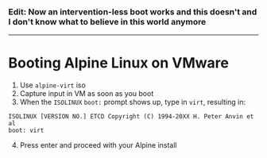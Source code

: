 ### Edit: Now an intervention-less boot works and this doesn't and I don't know what to believe in this world anymore
---
# Booting Alpine Linux on VMware

1. Use `alpine-virt` iso
2. Capture input in VM as soon as you boot
3. When the `ISOLINUX` `boot:` prompt shows up, type in `virt`, resulting in:

```
ISOLINUX [VERSION NO.] ETCD Copyright (C) 1994-20XX H. Peter Anvin et al
boot: virt
```

4. Press enter and proceed with your Alpine install
